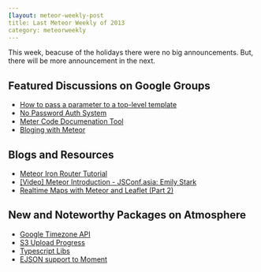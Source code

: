 ```yaml
---
[layout: meteor-weekly-post
title: Last Meteor Weekly of 2013
category: meteorweekly
---
```


This week, beacuse of the holidays there were no big announcements. But, there will be more announcement in the next. 

## Featured Discussions on Google Groups

* [How to pass a parameter to a top-level template](https://groups.google.com/forum/#!topic/meteor-talk/yn1D_WUeqg4)
* [No Password Auth System](https://groups.google.com/forum/#!topic/meteor-talk/47QemCMHQoQ)
* [Meter Code Documenation Tool](https://groups.google.com/forum/#!topic/meteor-talk/St_akf3bAE8)
* [Bloging with Meteor](https://groups.google.com/forum/#!topic/meteor-talk/aCfb3TtwPfg)


## Blogs and Resources

* [Meteor Iron Router Tutorial](http://www.paypertise.com/meteorjs/iron-router-tutorial)
* [[Video] Meteor Introduction - JSConf.asia: Emily Stark](http://www.youtube.com/watch?v=rQCbXNEot5s&feature=youtu.be)
* [Realtime Maps with Meteor and Leaflet (Part 2)](http://asynchrotron.com/blog/2013/12/28/realtime-maps-with-meteor-and-leaflet-part-2/)

## New and Noteworthy Packages on Atmosphere 

* [Google Timezone API](https://github.com/brianherbert/meteor-geotz)
* [S3 Upload Progress](https://atmosphere.meteor.com/package/S3-Progress)
* [Typescript Libs](https://atmosphere.meteor.com/package/typescript-libs)
* [EJSON support to Moment](https://atmosphere.meteor.com/package/moment-ejson)